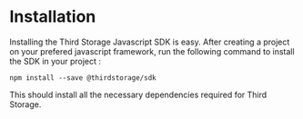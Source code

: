# Installation

Installing the Third Storage Javascript SDK is easy. After creating a project on your prefered javascript framework, run the following command to install the SDK in your project :

```
npm install --save @thirdstorage/sdk
```

This should install all the necessary dependencies required for Third Storage.